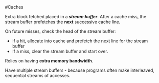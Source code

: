 #Caches 

Extra block fetched placed in a ***stream buffer***.
After a cache miss, the stream buffer prefetches the **next** successive cache line.

On future misses, check the head of the stream buffer:
- If a hit, allocate into cache and prefetch the next line for the stream buffer
- If a miss, clear the stream buffer and start over.

Relies on having **extra memory bandwidth**.

Have multiple stream buffers - because programs often make interleaved, sequential streams of accesses.